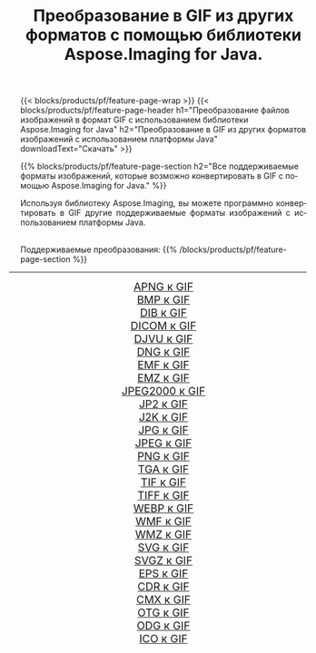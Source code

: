 ﻿---
title: Преобразование в GIF из других форматов с помощью библиотеки Aspose.Imaging for Java. 
weight: 3920
url: /ru/java/conversion/to/gif 
lang: ru
langdirlevel: 2
locales: zh-hans,ja,it,ru,de,es,fr,nl,id,lt,pl,pt,vi,tr,ko,zh-hant,ar,hi,th,sv,cs,uk,he
description: Используя Aspose.Imaging, вы можете конвертировать в GIF другие форматы с помощью Java.
---

{{< blocks/products/pf/feature-page-wrap >}}
{{< blocks/products/pf/feature-page-header h1="Преобразование файлов изображений в формат GIF с использованием библиотеки Aspose.Imaging for Java" h2="Преобразование в GIF из других форматов изображений с использованием платформы Java" downloadText="Скачать" >}}


{{% blocks/products/pf/feature-page-section  h2="Все поддерживаемые форматы изображений, которые возможно конвертировать в GIF с помощью Aspose.Imaging for Java." %}}
<p align=justify>Используя библиотеку Aspose.Imaging, вы можете программно конвертировать в GIF другие поддерживаемые форматы изображений с использованием платформы Java.</p>
<br/>
Поддерживаемые преобразования:
{{% /blocks/products/pf/feature-page-section %}}
<div class="container-fluid productfamilypage bg-gray">
    <div class="convertypes bg-gray agp-content section">
        <div class="container">
		<hr style="margin-left:-20px;"/>
		<div class="row other-converters" style="gap: 10px;font-size: 19px;text-align:center;">
		    <div class='col-md-2 other-converter remove-lp remove-rp'><a href="/imaging/ru/java/conversion/apng-to-gif" style="padding:15px;">APNG к GIF</a></div>
<div class='col-md-2 other-converter remove-lp remove-rp'><a href="/imaging/ru/java/conversion/bmp-to-gif" style="padding:15px;">BMP к GIF</a></div>
<div class='col-md-2 other-converter remove-lp remove-rp'><a href="/imaging/ru/java/conversion/dib-to-gif" style="padding:15px;">DIB к GIF</a></div>
<div class='col-md-2 other-converter remove-lp remove-rp'><a href="/imaging/ru/java/conversion/dicom-to-gif" style="padding:15px;">DICOM к GIF</a></div>
<div class='col-md-2 other-converter remove-lp remove-rp'><a href="/imaging/ru/java/conversion/djvu-to-gif" style="padding:15px;">DJVU к GIF</a></div>
<div class='col-md-2 other-converter remove-lp remove-rp'><a href="/imaging/ru/java/conversion/dng-to-gif" style="padding:15px;">DNG к GIF</a></div>
<div class='col-md-2 other-converter remove-lp remove-rp'><a href="/imaging/ru/java/conversion/emf-to-gif" style="padding:15px;">EMF к GIF</a></div>
<div class='col-md-2 other-converter remove-lp remove-rp'><a href="/imaging/ru/java/conversion/emz-to-gif" style="padding:15px;">EMZ к GIF</a></div>
<div class='col-md-2 other-converter remove-lp remove-rp'><a href="/imaging/ru/java/conversion/jpeg2000-to-gif" style="padding:15px;">JPEG2000 к GIF</a></div>
<div class='col-md-2 other-converter remove-lp remove-rp'><a href="/imaging/ru/java/conversion/jp2-to-gif" style="padding:15px;">JP2 к GIF</a></div>
<div class='col-md-2 other-converter remove-lp remove-rp'><a href="/imaging/ru/java/conversion/j2k-to-gif" style="padding:15px;">J2K к GIF</a></div>
<div class='col-md-2 other-converter remove-lp remove-rp'><a href="/imaging/ru/java/conversion/jpg-to-gif" style="padding:15px;">JPG к GIF</a></div>
<div class='col-md-2 other-converter remove-lp remove-rp'><a href="/imaging/ru/java/conversion/jpeg-to-gif" style="padding:15px;">JPEG к GIF</a></div>
<div class='col-md-2 other-converter remove-lp remove-rp'><a href="/imaging/ru/java/conversion/png-to-gif" style="padding:15px;">PNG к GIF</a></div>
<div class='col-md-2 other-converter remove-lp remove-rp'><a href="/imaging/ru/java/conversion/tga-to-gif" style="padding:15px;">TGA к GIF</a></div>
<div class='col-md-2 other-converter remove-lp remove-rp'><a href="/imaging/ru/java/conversion/tif-to-gif" style="padding:15px;">TIF к GIF</a></div>
<div class='col-md-2 other-converter remove-lp remove-rp'><a href="/imaging/ru/java/conversion/tiff-to-gif" style="padding:15px;">TIFF к GIF</a></div>
<div class='col-md-2 other-converter remove-lp remove-rp'><a href="/imaging/ru/java/conversion/webp-to-gif" style="padding:15px;">WEBP к GIF</a></div>
<div class='col-md-2 other-converter remove-lp remove-rp'><a href="/imaging/ru/java/conversion/wmf-to-gif" style="padding:15px;">WMF к GIF</a></div>
<div class='col-md-2 other-converter remove-lp remove-rp'><a href="/imaging/ru/java/conversion/wmz-to-gif" style="padding:15px;">WMZ к GIF</a></div>
<div class='col-md-2 other-converter remove-lp remove-rp'><a href="/imaging/ru/java/conversion/svg-to-gif" style="padding:15px;">SVG к GIF</a></div>
<div class='col-md-2 other-converter remove-lp remove-rp'><a href="/imaging/ru/java/conversion/svgz-to-gif" style="padding:15px;">SVGZ к GIF</a></div>
<div class='col-md-2 other-converter remove-lp remove-rp'><a href="/imaging/ru/java/conversion/eps-to-gif" style="padding:15px;">EPS к GIF</a></div>
<div class='col-md-2 other-converter remove-lp remove-rp'><a href="/imaging/ru/java/conversion/cdr-to-gif" style="padding:15px;">CDR к GIF</a></div>
<div class='col-md-2 other-converter remove-lp remove-rp'><a href="/imaging/ru/java/conversion/cmx-to-gif" style="padding:15px;">CMX к GIF</a></div>
<div class='col-md-2 other-converter remove-lp remove-rp'><a href="/imaging/ru/java/conversion/otg-to-gif" style="padding:15px;">OTG к GIF</a></div>
<div class='col-md-2 other-converter remove-lp remove-rp'><a href="/imaging/ru/java/conversion/odg-to-gif" style="padding:15px;">ODG к GIF</a></div>
<div class='col-md-2 other-converter remove-lp remove-rp'><a href="/imaging/ru/java/conversion/ico-to-gif" style="padding:15px;">ICO к GIF</a></div>
                </div>
        </div>
    </div>
</div>
<br/>

